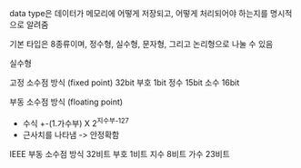 data type은 데이터가 메모리에 어떻게 저장되고, 어떻게 처리되어야 하는지를 명시적으로 알려줌

기본 타입은 8종류이며, 정수형, 실수형, 문자형, 그리고 논리형으로 나눌 수 있음

실수형

고정 소수점 방식 (fixed point)
32bit
부호 1bit
정수 15bit
소수 16bit

부동 소수점 방식 (floating point)
- 수식 +-(1.가수부) X 2<sup>지수부-127</sup>
- 근사치를 나타냄 -> 안정확함

IEEE 부동 소수점 방식
32비트
부호 1비트
지수 8비트
가수 23비트